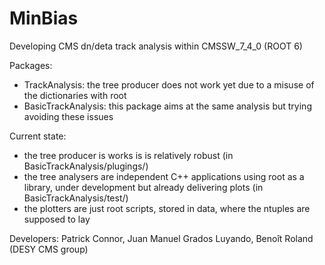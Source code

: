# MinBias
Developing CMS dn/deta track analysis within CMSSW_7_4_0 (ROOT 6)

Packages:
- TrackAnalysis: the tree producer does not work yet due to a misuse of the dictionaries with root
- BasicTrackAnalysis: this package aims at the same analysis but trying avoiding these issues

Current state:
- the tree producer is works is is relatively robust (in BasicTrackAnalysis/plugings/)
- the tree analysers are independent C++ applications using root as a library, under development but already delivering plots (in BasicTrackAnalysis/test/)
- the plotters are just root scripts, stored in data, where the ntuples are supposed to lay

Developers: Patrick Connor, Juan Manuel Grados Luyando, Benoît Roland (DESY CMS group)
